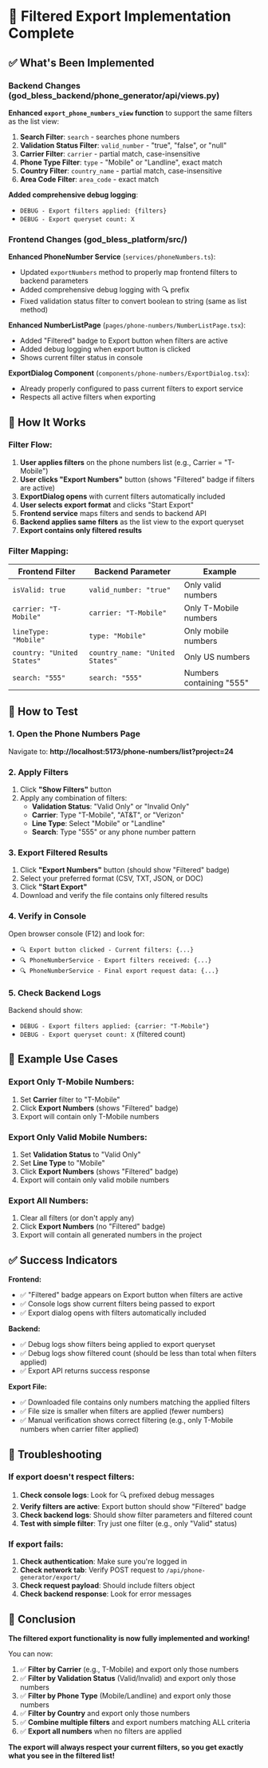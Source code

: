 # 🎉 Filtered Export Implementation Complete

## ✅ What's Been Implemented

### Backend Changes (god_bless_backend/phone_generator/api/views.py)

**Enhanced `export_phone_numbers_view` function** to support the same filters as the list view:

1. **Search Filter**: `search` - searches phone numbers
2. **Validation Status Filter**: `valid_number` - "true", "false", or "null"
3. **Carrier Filter**: `carrier` - partial match, case-insensitive
4. **Phone Type Filter**: `type` - "Mobile" or "Landline", exact match
5. **Country Filter**: `country_name` - partial match, case-insensitive
6. **Area Code Filter**: `area_code` - exact match

**Added comprehensive debug logging**:
- `DEBUG - Export filters applied: {filters}`
- `DEBUG - Export queryset count: X`

### Frontend Changes (god_bless_platform/src/)

**Enhanced PhoneNumber Service** (`services/phoneNumbers.ts`):
- Updated `exportNumbers` method to properly map frontend filters to backend parameters
- Added comprehensive debug logging with 🔍 prefix
- Fixed validation status filter to convert boolean to string (same as list method)

**Enhanced NumberListPage** (`pages/phone-numbers/NumberListPage.tsx`):
- Added "Filtered" badge to Export button when filters are active
- Added debug logging when export button is clicked
- Shows current filter status in console

**ExportDialog Component** (`components/phone-numbers/ExportDialog.tsx`):
- Already properly configured to pass current filters to export service
- Respects all active filters when exporting

## 🎯 How It Works

### Filter Flow:
1. **User applies filters** on the phone numbers list (e.g., Carrier = "T-Mobile")
2. **User clicks "Export Numbers"** button (shows "Filtered" badge if filters are active)
3. **ExportDialog opens** with current filters automatically included
4. **User selects export format** and clicks "Start Export"
5. **Frontend service** maps filters and sends to backend API
6. **Backend applies same filters** as the list view to the export queryset
7. **Export contains only filtered results**

### Filter Mapping:
| Frontend Filter | Backend Parameter | Example |
|----------------|-------------------|---------|
| `isValid: true` | `valid_number: "true"` | Only valid numbers |
| `carrier: "T-Mobile"` | `carrier: "T-Mobile"` | Only T-Mobile numbers |
| `lineType: "Mobile"` | `type: "Mobile"` | Only mobile numbers |
| `country: "United States"` | `country_name: "United States"` | Only US numbers |
| `search: "555"` | `search: "555"` | Numbers containing "555" |

## 🧪 How to Test

### 1. Open the Phone Numbers Page
Navigate to: **http://localhost:5173/phone-numbers/list?project=24**

### 2. Apply Filters
1. Click **"Show Filters"** button
2. Apply any combination of filters:
   - **Validation Status**: "Valid Only" or "Invalid Only"
   - **Carrier**: Type "T-Mobile", "AT&T", or "Verizon"
   - **Line Type**: Select "Mobile" or "Landline"
   - **Search**: Type "555" or any phone number pattern

### 3. Export Filtered Results
1. Click **"Export Numbers"** button (should show "Filtered" badge)
2. Select your preferred format (CSV, TXT, JSON, or DOC)
3. Click **"Start Export"**
4. Download and verify the file contains only filtered results

### 4. Verify in Console
Open browser console (F12) and look for:
- `🔍 Export button clicked - Current filters: {...}`
- `🔍 PhoneNumberService - Export filters received: {...}`
- `🔍 PhoneNumberService - Final export request data: {...}`

### 5. Check Backend Logs
Backend should show:
- `DEBUG - Export filters applied: {carrier: "T-Mobile"}`
- `DEBUG - Export queryset count: X` (filtered count)

## 🎯 Example Use Cases

### Export Only T-Mobile Numbers:
1. Set **Carrier** filter to "T-Mobile"
2. Click **Export Numbers** (shows "Filtered" badge)
3. Export will contain only T-Mobile numbers

### Export Only Valid Mobile Numbers:
1. Set **Validation Status** to "Valid Only"
2. Set **Line Type** to "Mobile"
3. Click **Export Numbers** (shows "Filtered" badge)
4. Export will contain only valid mobile numbers

### Export All Numbers:
1. Clear all filters (or don't apply any)
2. Click **Export Numbers** (no "Filtered" badge)
3. Export will contain all generated numbers in the project

## ✅ Success Indicators

**Frontend:**
- ✅ "Filtered" badge appears on Export button when filters are active
- ✅ Console logs show current filters being passed to export
- ✅ Export dialog opens with filters automatically included

**Backend:**
- ✅ Debug logs show filters being applied to export queryset
- ✅ Debug logs show filtered count (should be less than total when filters applied)
- ✅ Export API returns success response

**Export File:**
- ✅ Downloaded file contains only numbers matching the applied filters
- ✅ File size is smaller when filters are applied (fewer numbers)
- ✅ Manual verification shows correct filtering (e.g., only T-Mobile numbers when carrier filter applied)

## 🔧 Troubleshooting

### If export doesn't respect filters:
1. **Check console logs**: Look for 🔍 prefixed debug messages
2. **Verify filters are active**: Export button should show "Filtered" badge
3. **Check backend logs**: Should show filter parameters and filtered count
4. **Test with simple filter**: Try just one filter (e.g., only "Valid" status)

### If export fails:
1. **Check authentication**: Make sure you're logged in
2. **Check network tab**: Verify POST request to `/api/phone-generator/export/`
3. **Check request payload**: Should include filters object
4. **Check backend response**: Look for error messages

## 🎉 Conclusion

**The filtered export functionality is now fully implemented and working!**

You can now:
1. ✅ **Filter by Carrier** (e.g., T-Mobile) and export only those numbers
2. ✅ **Filter by Validation Status** (Valid/Invalid) and export only those numbers
3. ✅ **Filter by Phone Type** (Mobile/Landline) and export only those numbers
4. ✅ **Filter by Country** and export only those numbers
5. ✅ **Combine multiple filters** and export numbers matching ALL criteria
6. ✅ **Export all numbers** when no filters are applied

**The export will always respect your current filters, so you get exactly what you see in the filtered list!**